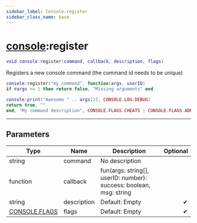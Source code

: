 ```yaml
---
sidebar_label: Console:register
sidebar_class_name: base
---
```


# [console](../console/README.md):register

```lua
void console:register(command, callback, description, flags)
```

Registers a new console command (the command id needs to be unique)<br/>

```lua
console:register("my_command", function(args, userID)
if #args <= 1 then return false, "Missing arguments" end

console:print("Awesome " .. args[2], CONSOLE.LOG.DEBUG)
return true, ""
end, "My command description", CONSOLE.FLAGS.CHEATS | CONSOLE.FLAGS.ADMIN) -- Admin only and requires cheats
```

---

## Parameters

| Type                                        | Name        | Description                                                        | Optional |
| ------------------------------------------- | ----------- | ------------------------------------------------------------------ | -------: |
| string                                      | command     | No description                                                     |          |
| function                                    | callback    | fun(args: string[], userID: number): success: boolean, msg: string |          |
| string                                      | description | Default: Empty                                                     |        ✔ |
| [CONSOLE.FLAGS](../console.flags/README.md) | flags       | Default: Empty                                                     |        ✔ |
